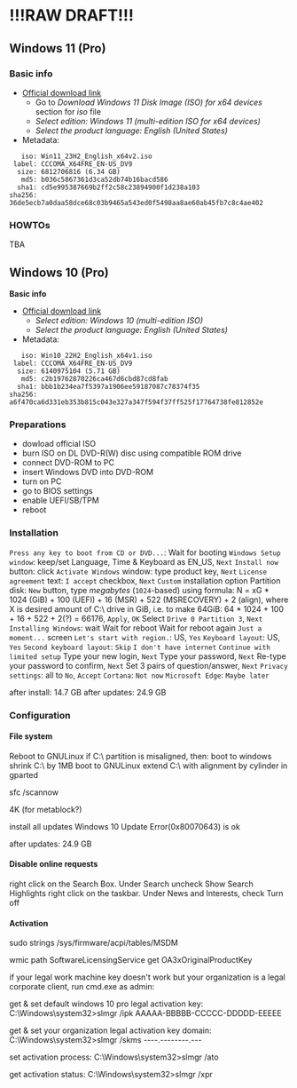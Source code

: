 # !!!RAW DRAFT!!!




## Windows 11 (Pro)


### Basic info

- [Official download link](https://www.microsoft.com/software-download/windows11)
  - Go to _Download Windows 11 Disk Image (ISO) for x64 devices_ section for _iso_ file
  - _Select edition: Windows 11 (multi-edition ISO for x64 devices)_
  - _Select the product language: English (United States)_
- Metadata:
```
   iso: Win11_23H2_English_x64v2.iso
 label: CCCOMA_X64FRE_EN-US_DV9
  size: 6812706816 (6.34 GB)
   md5: b036c5867361d3ca52db74b16bacd586
  sha1: cd5e995387669b2ff2c58c23894900f1d238a103
sha256: 36de5ecb7a0daa58dce68c03b9465a543ed0f5498aa8ae60ab45fb7c8c4ae402
```


### HOWTOs

TBA




## Windows 10 (Pro)


**Basic info**

- [Official download link](https://www.microsoft.com/en-us/software-download/windows10ISO)
  - _Select edition: Windows 10 (multi-edition ISO)_
  - _Select the product language: English (United States)_
- Metadata:
```
   iso: Win10_22H2_English_x64v1.iso
 label: CCCOMA_X64FRE_EN-US_DV9
  size: 6140975104 (5.71 GB)
   md5: c2b19762870226ca467d6cbd87cd8fab
  sha1: bbb1b234ea7f5397a1906ee59187087c78374f35
sha256: a6f470ca6d331eb353b815c043e327a347f594f37ff525f17764738fe812852e
```


### Preparations

- dowload official ISO
- burn ISO on DL DVD-R(W) disc using compatible ROM drive
- connect DVD-ROM to PC
- insert Windows DVD into DVD-ROM
- turn on PC
- go to BIOS settings
- enable UEFI/SB/TPM
- reboot


### Installation

`Press any key to boot from CD or DVD...`: <press>
Wait for booting
`Windows Setup window`: keep/set Language, Time & Keyboard as EN_US, `Next`
`Install now` button: click
`Activate Windows` window: type product key, `Next`
`License agreement` text: `I accept` checkbox, `Next`
`Custom` installation option
Partition disk: `New` button, type _megabytes_ (`1024`-based) using formula: N = xG * 1024 (GiB) + 100 (UEFI) + 16 (MSR) + 522 (MSRECOVERY) + 2 (align), where X is desired amount of C:\ drive in GiB, i.e. to make 64GiB: 64 * 1024 + 100 + 16 + 522 + 2(?) = 66176, `Apply`, `OK`
Select `Drive 0 Partition 3`, `Next`
`Installing Windows`: wait
Wait for reboot
Wait for reboot again
`Just a moment...` screen
`Let's start with region.`: US, `Yes`
`Keyboard layout`: US, `Yes`
`Second keyboard layout`: `Skip`
`I don't have internet`
`Continue with limited setup`
Type your new login, `Next`
Type your password, `Next`
Re-type your password to confirm, `Next`
Set 3 pairs of question/answer, `Next`
`Privacy settings`: all to `No`, `Accept`
`Cortana`: `Not now`
`Microsoft Edge`: `Maybe later`

after install: 14.7 GB
after updates: 24.9 GB


### Configuration

#### File system

Reboot to GNULinux
if C:\ partition is misaligned, then:
boot to windows
shrink C:\ by 1MB
boot to GNULinux
extend C:\ with alignment by cylinder in gparted

sfc /scannow

4K (for metablock?)

install all updates
Windows 10 Update Error(0x80070643) is ok

after updates: 24.9 GB

#### Disable online requests

right click on the Search Box. Under Search uncheck Show Search Highlights
right click on the taskbar. Under News and Interests, check Turn off

#### Activation

sudo strings /sys/firmware/acpi/tables/MSDM

wmic path SoftwareLicensingService get OA3xOriginalProductKey

if your legal work machine key doesn't work but your organization is a legal corporate client, run cmd.exe as admin:

get & set default windows 10 pro legal activation key:
C:\Windows\system32>slmgr /ipk AAAAA-BBBBB-CCCCC-DDDDD-EEEEE

get & set your organization legal activation key domain:
C:\Windows\system32>slmgr /skms  ----.--------.---

set activation process:
C:\Windows\system32>slmgr /ato

get activation status:
C:\Windows\system32>slmgr /xpr

